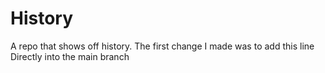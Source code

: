 # History
A repo that shows off history.
The first change I made was to add this line
  Directly into the main branch

